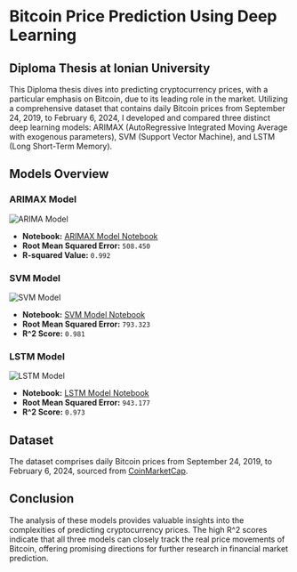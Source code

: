 # Bitcoin Price Prediction Using Deep Learning
## Diploma Thesis at Ionian University

This Diploma thesis dives into predicting cryptocurrency prices, with a particular emphasis on Bitcoin, due to its leading role in the market. Utilizing a comprehensive dataset that contains daily Bitcoin prices from September 24, 2019, to February 6, 2024, I developed and compared three distinct deep learning models: ARIMAX (AutoRegressive Integrated Moving Average with exogenous parameters), SVM (Support Vector Machine), and LSTM (Long Short-Term Memory).

## Models Overview

### ARIMAX  Model 
![ARIMA Model](https://github.com/iliastzanis/DiplomaThesis-IonianUniversity/blob/main/images/arimax.jpg)

- **Notebook:** [ARIMAX Model Notebook](https://github.com/iliastzanis/DiplomaThesis-IonianUniversity/blob/main/models/arimaX.ipynb)
- **Root Mean Squared Error:** `508.450`
- **R-squared Value:** `0.992`

### SVM Model
![SVM Model](https://github.com/iliastzanis/DiplomaThesis-IonianUniversity/blob/main/images/svm.jpg)

- **Notebook:** [SVM Model Notebook](https://github.com/iliastzanis/DiplomaThesis-IonianUniversity/blob/main/models/svm.ipynb)
- **Root Mean Squared Error:** `793.323`
- **R^2 Score:** `0.981`

### LSTM Model
![LSTM Model](https://github.com/iliastzanis/DiplomaThesis-IonianUniversity/blob/main/images/lstm.jpg)

- **Notebook:** [LSTM Model Notebook](https://github.com/iliastzanis/DiplomaThesis-IonianUniversity/blob/main/models/lstm.ipynb)
- **Root Mean Squared Error:** `943.177`
- **R^2 Score:** `0.973`

## Dataset
The dataset comprises daily Bitcoin prices from September 24, 2019, to February 6, 2024, sourced from [CoinMarketCap](https://coinmarketcap.com/).

## Conclusion
The analysis of these models provides valuable insights into the complexities of predicting cryptocurrency prices. The high R^2 scores indicate that all three models can closely track the real price movements of Bitcoin, offering promising directions for further research in financial market prediction.

